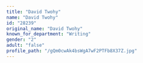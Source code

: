 ```yaml
---
title: "David Twohy"
name: "David Twohy"
id: "28239"
original_name: "David Twohy"
known_for_department: "Writing"
gender: "2"
adult: "false"
profile_path: "/gQm0cwAk4bsWgA7wF2PTFb8X37Z.jpg"
---
```

